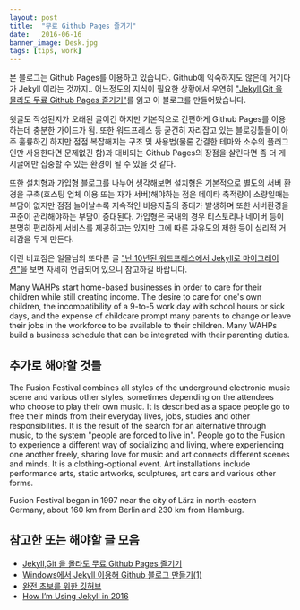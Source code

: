 ```yaml
---
layout: post
title:  "무료 Github Pages 즐기기"
date:   2016-06-16
banner_image: Desk.jpg
tags: [tips, work]
---
```


본 블로그는 Github Pages를 이용하고 있습니다. Github에 익숙하지도 않은데 거기다가 Jekyll 이라는 것까지.. 어느정도의 지식이 필요한 상황에서 우연히  ["Jekyll,Git 을 몰라도 무료 Github Pages 즐기기"](http://ilmol.com/2015/01/Jekyll,Git-%EC%9D%84-%EB%AA%B0%EB%9D%BC%EB%8F%84-%EB%AC%B4%EB%A3%8C-Github-Pages-%EC%A6%90%EA%B8%B0%EA%B8%B0.html)를 읽고 이 블로그를 만들어봤습니다.

윗글도 작성된지가 오래된 글이긴 하지만 기본적으로 간편하게 Github Pages를 이용하는데 충분한 가이드가 됨. 
또한 워드프레스 등 굳건히 자리잡고 있는 블로깅툴들이 아주 훌륭하긴 하지만 점점 복잡해지는 구조 및 사용법(물론 간결한 테마와 소수의 플러그인만 사용한다면 문제없긴 함)과 대비되는 Github Pages의 장점을 살린다면 좀 더 게시글에만 집중할 수 있는 환경이 될 수 있을 것 같다.

또한 설치형과 가입형 블로그를 나누어 생각해보면 설치형은 기본적으로 별도의 서버 환경을 구축(호스팅 업체 이용 또는 자가 서버)해야하는 점은 데이타 축적량이 소량일때는 부담이 없지만 점점 늘어날수록 지속적인 비용지출의 증대가 발생하며 또한 서버환경을 꾸준이 관리해야하는  부담이 증대된다. 가입형은 국내의 경우 티스토리나 네이버 등이 분명히 편리하게 서비스를 제공하고는 있지만 그에 따른 자유도의 제한 등이 심리적 거리감을 두게 만든다.

이런 비교점은 일몰님의 또다른 글 ["난 10년된 워드프레스에서 Jekyll로 마이그레이션"](http://ilmol.com/2015/01/%EC%9B%8C%EB%93%9C%ED%94%84%EB%A0%88%EC%8A%A4%EC%97%90%EC%84%9C-Jekyll%EB%A1%9C-%EB%A7%88%EC%9D%B4%EA%B7%B8%EB%A0%88%EC%9D%B4%EC%85%98.html)을 보면 자세히 언급되어 있으니 참고하길 바랍니다.


<!--more-->

Many WAHPs start home-based businesses in order to care for their children while still creating income. The desire to care for one's own children, the incompatibility of a 9-to-5 work day with school hours or sick days, and the expense of childcare prompt many parents to change or leave their jobs in the workforce to be available to their children. Many WAHPs build a business schedule that can be integrated with their parenting duties.

## 추가로 해야할 것들

The Fusion Festival combines all styles of the underground electronic music scene and various other styles, sometimes depending on the attendees who choose to play their own music. It is described as a space people go to free their minds from their everyday lives, jobs, studies and other responsibilities. It is the result of the search for an alternative through music, to the system "people are forced to live in". People go to the Fusion to experience a different way of socializing and living, where experiencing one another freely, sharing love for music and art connects different scenes and minds. It is a clothing-optional event. Art installations include performance arts, static artworks, sculptures, art cars and various other forms.

Fusion Festival began in 1997 near the city of Lärz in north-eastern Germany, about 160 km from Berlin and 230 km from Hamburg.

## 참고한 또는 해야할 글 모음

- [Jekyll,Git 을 몰라도 무료 Github Pages 즐기기](http://ilmol.com/2015/01/Jekyll,Git-%EC%9D%84-%EB%AA%B0%EB%9D%BC%EB%8F%84-%EB%AC%B4%EB%A3%8C-Github-Pages-%EC%A6%90%EA%B8%B0%EA%B8%B0.html)
- [Windows에서 Jekyll 이용해 Github 블로그 만들기(1)](http://hochulshin.com/how-to-use-jekyll-on-github-1/)
- [완전 초보를 위한 깃허브](http://nolboo.kim/blog/2013/10/06/github-for-beginner/)
- [How I’m Using Jekyll in 2016](https://mademistakes.com/articles/using-jekyll-2016/)
